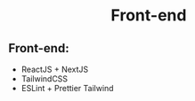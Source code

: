 <div>
  <h1 align="center">Front-end</h1>
</div>

## Front-end:
- ReactJS + NextJS
- TailwindCSS
- ESLint + Prettier Tailwind